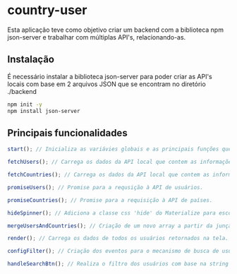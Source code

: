 # country-user

Esta aplicação teve como objetivo criar um backend com a biblioteca npm json-server e trabalhar com múltiplas API's, relacionando-as.

## Instalação

É necessário instalar a biblioteca json-server para poder criar as API's locais com base em 2 arquivos JSON que se encontram no diretório ./backend

```bash
npm init -y
npm install json-server
```

## Principais funcionalidades

```javascript
start(); // Inicializa as variávies globais e as principais funções que envolvem requisiçoes na aplicação logo após o carregamento da página. Para isso, foi utilziado atributo defer na tag <script> no documento index.html.

fetchUsers(); // Carrega os dados da API local que contem as informações referentes aos usuários.

fetchCountries(); // Carrega os dados da API local que contem as informações referentes a todos os países.

promiseUsers(); // Promise para a requsição à API de usuários.

promiseCountries(); // Promise para a requisição à API de países.

hideSpinner(); // Adiciona a classe css 'hide' do Materialize para esconder o spinner após o carregamento das requisições na função start().

mergeUsersAndCountries(); // Criação de um novo array a partir da junção dos dados retornados de ambas as API's. Esse laço é feito a partir dos dados { nat } retornado dos usuários e { alpha2Code } retornado dos países.

render(); // Carrega os dados de todos os usuários retornados na tela.

configFilter(); // Criação dos eventos para o mecanismo de busca de usuários. Essa função cria eventos tanto para o input[text] quando para o botão de busca.

handleSearchBtn(); // Realiza o filtro dos usuários com base na string digitada no input.
```
